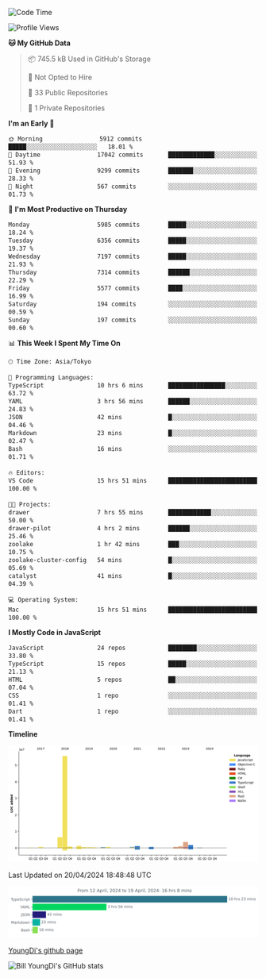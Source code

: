 <!--START_SECTION:waka-->
![Code Time](http://img.shields.io/badge/Code%20Time-605%20hrs%2025%20mins-blue)

![Profile Views](http://img.shields.io/badge/Profile%20Views-0-blue)

**🐱 My GitHub Data** 

> 📦 745.5 kB Used in GitHub's Storage 
 > 
> 🚫 Not Opted to Hire
 > 
> 📜 33 Public Repositories 
 > 
> 🔑 1 Private Repositories 
 > 
**I'm an Early 🐤** 

```text
🌞 Morning                5912 commits        █████░░░░░░░░░░░░░░░░░░░░   18.01 % 
🌆 Daytime                17042 commits       █████████████░░░░░░░░░░░░   51.93 % 
🌃 Evening                9299 commits        ███████░░░░░░░░░░░░░░░░░░   28.33 % 
🌙 Night                  567 commits         ░░░░░░░░░░░░░░░░░░░░░░░░░   01.73 % 
```
📅 **I'm Most Productive on Thursday** 

```text
Monday                   5985 commits        █████░░░░░░░░░░░░░░░░░░░░   18.24 % 
Tuesday                  6356 commits        █████░░░░░░░░░░░░░░░░░░░░   19.37 % 
Wednesday                7197 commits        █████░░░░░░░░░░░░░░░░░░░░   21.93 % 
Thursday                 7314 commits        ██████░░░░░░░░░░░░░░░░░░░   22.29 % 
Friday                   5577 commits        ████░░░░░░░░░░░░░░░░░░░░░   16.99 % 
Saturday                 194 commits         ░░░░░░░░░░░░░░░░░░░░░░░░░   00.59 % 
Sunday                   197 commits         ░░░░░░░░░░░░░░░░░░░░░░░░░   00.60 % 
```


📊 **This Week I Spent My Time On** 

```text
🕑︎ Time Zone: Asia/Tokyo

💬 Programming Languages: 
TypeScript               10 hrs 6 mins       ████████████████░░░░░░░░░   63.72 % 
YAML                     3 hrs 56 mins       ██████░░░░░░░░░░░░░░░░░░░   24.83 % 
JSON                     42 mins             █░░░░░░░░░░░░░░░░░░░░░░░░   04.46 % 
Markdown                 23 mins             █░░░░░░░░░░░░░░░░░░░░░░░░   02.47 % 
Bash                     16 mins             ░░░░░░░░░░░░░░░░░░░░░░░░░   01.71 % 

🔥 Editors: 
VS Code                  15 hrs 51 mins      █████████████████████████   100.00 % 

🐱‍💻 Projects: 
drawer                   7 hrs 55 mins       ████████████░░░░░░░░░░░░░   50.00 % 
drawer-pilot             4 hrs 2 mins        ██████░░░░░░░░░░░░░░░░░░░   25.46 % 
zoolake                  1 hr 42 mins        ███░░░░░░░░░░░░░░░░░░░░░░   10.75 % 
zoolake-cluster-config   54 mins             █░░░░░░░░░░░░░░░░░░░░░░░░   05.69 % 
catalyst                 41 mins             █░░░░░░░░░░░░░░░░░░░░░░░░   04.39 % 

💻 Operating System: 
Mac                      15 hrs 51 mins      █████████████████████████   100.00 % 
```

**I Mostly Code in JavaScript** 

```text
JavaScript               24 repos            ████████░░░░░░░░░░░░░░░░░   33.80 % 
TypeScript               15 repos            █████░░░░░░░░░░░░░░░░░░░░   21.13 % 
HTML                     5 repos             ██░░░░░░░░░░░░░░░░░░░░░░░   07.04 % 
CSS                      1 repo              ░░░░░░░░░░░░░░░░░░░░░░░░░   01.41 % 
Dart                     1 repo              ░░░░░░░░░░░░░░░░░░░░░░░░░   01.41 % 
```



**Timeline**

![Lines of Code chart](https://raw.githubusercontent.com/Youngdi/Youngdi/master/assets/bar_graph.png)


 Last Updated on 20/04/2024 18:48:48 UTC
<!--END_SECTION:waka-->

![wakatime](./images/stat.svg)

[YoungDi's github page](https://youngdi.github.io)

![Bill YoungDi's GitHub stats](https://github-readme-stats.vercel.app/api?username=youngdi&count_private=true&show_icons=true)
